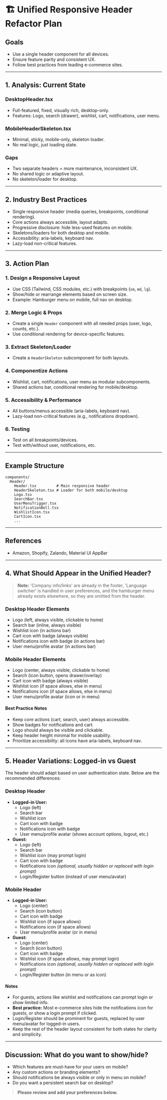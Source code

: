 # 🏗️ Unified Responsive Header Refactor Plan

## Goals
- Use a single header component for all devices.
- Ensure feature parity and consistent UX.
- Follow best practices from leading e-commerce sites.

---

## 1. Analysis: Current State

### DesktopHeader.tsx
- Full-featured, fixed, visually rich, desktop-only.
- Features: Logo, search (drawer), wishlist, cart, notifications, user menu.

### MobileHeaderSkeleton.tsx
- Minimal, sticky, mobile-only, skeleton loader.
- No real logic, just loading state.

### Gaps
- Two separate headers = more maintenance, inconsistent UX.
- No shared logic or adaptive layout.
- No skeleton/loader for desktop.

---

## 2. Industry Best Practices
- Single responsive header (media queries, breakpoints, conditional rendering).
- Core actions always accessible, layout adapts.
- Progressive disclosure: hide less-used features on mobile.
- Skeletons/loaders for both desktop and mobile.
- Accessibility: aria-labels, keyboard nav.
- Lazy-load non-critical features.

---

## 3. Action Plan

### 1. Design a Responsive Layout
- Use CSS (Tailwind, CSS modules, etc.) with breakpoints (`sm`, `md`, `lg`).
- Show/hide or rearrange elements based on screen size.
- Example: Hamburger menu on mobile, full nav on desktop.

### 2. Merge Logic & Props
- Create a single `Header` component with all needed props (user, logo, counts, etc.).
- Use conditional rendering for device-specific features.

### 3. Extract Skeleton/Loader
- Create a `HeaderSkeleton` subcomponent for both layouts.

### 4. Componentize Actions
- Wishlist, cart, notifications, user menu as modular subcomponents.
- Shared actions bar, conditional rendering for mobile/desktop.

### 5. Accessibility & Performance
- All buttons/menus accessible (aria-labels, keyboard nav).
- Lazy-load non-critical features (e.g., notifications dropdown).

### 6. Testing
- Test on all breakpoints/devices.
- Test with/without user, notifications, etc.

---

## Example Structure

```plaintext
components/
  Header/
    Header.tsx         # Main responsive header
    HeaderSkeleton.tsx # Loader for both mobile/desktop
    Logo.tsx
    SearchBar.tsx
    UserMenuTrigger.tsx
    NotificationBell.tsx
    WishlistIcon.tsx
    CartIcon.tsx
    ...
```

---

## References
- Amazon, Shopify, Zalando, Material UI AppBar

---

## 4. What Should Appear in the Unified Header?

> **Note:** 'Company info/links' are already in the footer, 'Language switcher' is handled in user preferences, and the hamburger menu already exists elsewhere, so they are omitted from the header.

### Desktop Header Elements
- Logo (left, always visible, clickable to home)
- Search bar (inline, always visible)
- Wishlist icon (in actions bar)
- Cart icon with badge (always visible)
- Notifications icon with badge (in actions bar)
- User menu/profile avatar (in actions bar)

### Mobile Header Elements
- Logo (center, always visible, clickable to home)
- Search (icon button, opens drawer/overlay)
- Cart icon with badge (always visible)
- Wishlist icon (if space allows, else in menu)
- Notifications icon (if space allows, else in menu)
- User menu/profile avatar (icon or in menu)

#### Best Practice Notes
- Keep core actions (cart, search, user) always accessible.
- Show badges for notifications and cart.
- Logo should always be visible and clickable.
- Keep header height minimal for mobile usability.
- Prioritize accessibility: all icons have aria-labels, keyboard nav.

---

## 5. Header Variations: Logged-in vs Guest

The header should adapt based on user authentication state. Below are the recommended differences:

### Desktop Header
- **Logged-in User:**
  - Logo (left)
  - Search bar
  - Wishlist icon
  - Cart icon with badge
  - Notifications icon with badge
  - User menu/profile avatar (shows account options, logout, etc.)
- **Guest:**
  - Logo (left)
  - Search bar
  - Wishlist icon (may prompt login)
  - Cart icon with badge
  - Notifications icon *(optional, usually hidden or replaced with login prompt)*
  - Login/Register button (instead of user menu/avatar)

### Mobile Header
- **Logged-in User:**
  - Logo (center)
  - Search (icon button)
  - Cart icon with badge
  - Wishlist icon (if space allows)
  - Notifications icon (if space allows)
  - User menu/profile avatar (or in menu)
- **Guest:**
  - Logo (center)
  - Search (icon button)
  - Cart icon with badge
  - Wishlist icon (if space allows, may prompt login)
  - Notifications icon *(optional, usually hidden or replaced with login prompt)*
  - Login/Register button (in menu or as icon)

#### Notes
- For guests, actions like wishlist and notifications can prompt login or show limited info.
- **Best practice:** Most e-commerce sites hide the notifications icon for guests, or show a login prompt if clicked.
- Login/Register should be prominent for guests, replaced by user menu/avatar for logged-in users.
- Keep the rest of the header layout consistent for both states for clarity and simplicity.

---

## Discussion: What do you want to show/hide?
- Which features are must-have for your users on mobile?
- Any custom actions or branding elements?
- Should notifications be always visible or only in menu on mobile?
- Do you want a persistent search bar on desktop?

> **Please review and add your preferences below.** 